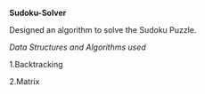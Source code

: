 **Sudoku-Solver**

Designed an algorithm to solve the Sudoku Puzzle. 

*Data Structures and Algorithms used*

1.Backtracking

2.Matrix
